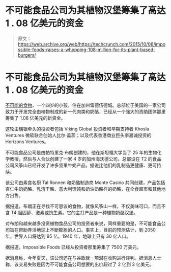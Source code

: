 # 不可能食品公司为其植物汉堡筹集了高达 1 . 08 亿美元的资金

> 原文：<https://web.archive.org/web/https://techcrunch.com/2015/10/06/impossible-foods-raises-a-whopping-108-million-for-its-plant-based-burgers/>

# 不可能食品公司为其植物汉堡筹集了高达 1 . 08 亿美元的资金

[不可能的食物](https://web.archive.org/web/20230306093015/http://impossiblefoods.com/)，一个四岁的小孩，住在加州雷德伍德城。总部位于美国的一家公司致力于开发完全由植物制成的新一代肉类和奶酪，已经从一个强大的资助团体那里筹集了 1.08 亿美元的新资金。

这轮由瑞银牵头的投资者包括 Viking Global 投资者和早期支持者 Khosla Ventures 微软联合创始人比尔·盖茨；以及代表香港商业巨头李嘉诚投资的 Horizons Ventures。

不可能食品公司是由帕特里克·布朗创建的，他在斯坦福大学当了 25 年的生物化学教授，然后与人合伙创建了一家 4 岁的加州海沃德公司。总部设在 T2 的食品公司风筝山已经开发了许多坚果牛奶产品，据说比他们的乳制品更健康、更可持续。

该公司由素食名厨 Tal Ronnen 和奶酪制造商 Monte Casino 共同创建，产品包括杏仁牛奶奶酪、乳清干酪、意大利馄饨和奶油奶酪样的奶酪，在全食超市和其他地方出售。

据报道，布朗正在寻找不可思议的食物，就像风筝山一样，不仅美味可口，而且不含 T4 胆固醇、激素或抗生素。它的主打产品是一种植物奶酪汉堡。

对布朗和越来越多投资植物食品公司的投资者来说，同样重要的是，不可能食品公司旨在帮助养活地球上不断膨胀的人口。事实上，目前的预测估计，到 2050 年，世界人口将达到 95 亿。1940 年，地球上只有 30 亿人口。

据报道，Impossible Foods 已经从投资者那里筹集了 7500 万美元。

据消息称，今年夏天，该公司还在与谷歌就一项潜在收购进行谈判。据消息人士称，该交易失败是因为不可能食品公司想要的出价超过了 2 亿到 3 亿美元。